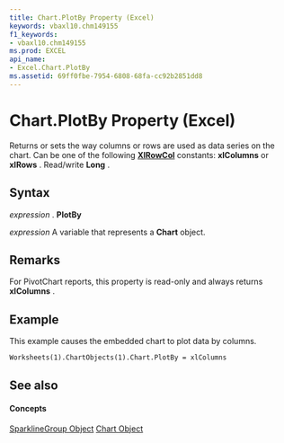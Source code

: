 ```yaml
---
title: Chart.PlotBy Property (Excel)
keywords: vbaxl10.chm149155
f1_keywords:
- vbaxl10.chm149155
ms.prod: EXCEL
api_name:
- Excel.Chart.PlotBy
ms.assetid: 69ff0fbe-7954-6808-68fa-cc92b2851dd8
---
```



# Chart.PlotBy Property (Excel)

Returns or sets the way columns or rows are used as data series on the chart. Can be one of the following  **[XlRowCol](xlrowcol-enumeration-excel.md)** constants: **xlColumns** or **xlRows** . Read/write **Long** .


## Syntax

 _expression_ . **PlotBy**

 _expression_ A variable that represents a **Chart** object.


## Remarks

For PivotChart reports, this property is read-only and always returns  **xlColumns** .


## Example

This example causes the embedded chart to plot data by columns.


```vb
Worksheets(1).ChartObjects(1).Chart.PlotBy = xlColumns
```


## See also


#### Concepts


[SparklineGroup Object](sparklinegroup-object-excel.md)
[Chart Object](chart-object-excel.md)

